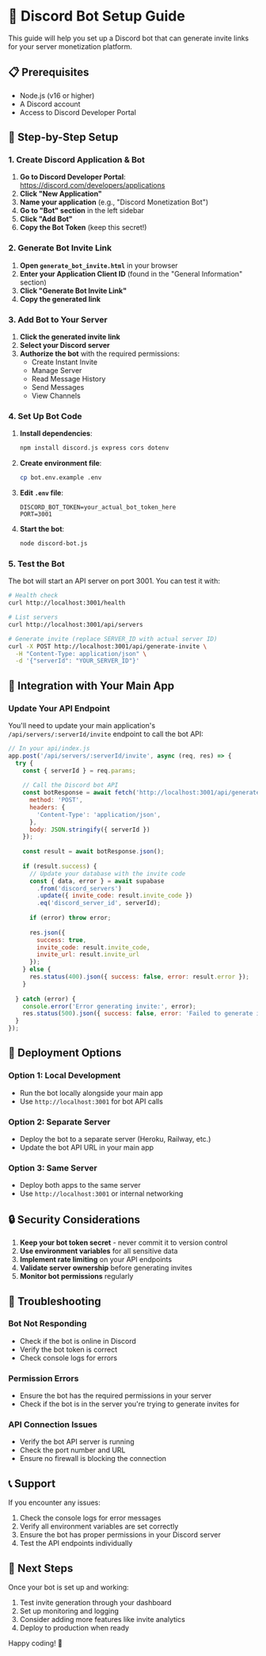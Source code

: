# 🤖 Discord Bot Setup Guide

This guide will help you set up a Discord bot that can generate invite links for your server monetization platform.

## 📋 Prerequisites

- Node.js (v16 or higher)
- A Discord account
- Access to Discord Developer Portal

## 🚀 Step-by-Step Setup

### 1. Create Discord Application & Bot

1. **Go to Discord Developer Portal**: https://discord.com/developers/applications
2. **Click "New Application"**
3. **Name your application** (e.g., "Discord Monetization Bot")
4. **Go to "Bot" section** in the left sidebar
5. **Click "Add Bot"**
6. **Copy the Bot Token** (keep this secret!)

### 2. Generate Bot Invite Link

1. **Open `generate_bot_invite.html`** in your browser
2. **Enter your Application Client ID** (found in the "General Information" section)
3. **Click "Generate Bot Invite Link"**
4. **Copy the generated link**

### 3. Add Bot to Your Server

1. **Click the generated invite link**
2. **Select your Discord server**
3. **Authorize the bot** with the required permissions:
   - Create Instant Invite
   - Manage Server
   - Read Message History
   - Send Messages
   - View Channels

### 4. Set Up Bot Code

1. **Install dependencies**:
   ```bash
   npm install discord.js express cors dotenv
   ```

2. **Create environment file**:
   ```bash
   cp bot.env.example .env
   ```

3. **Edit `.env` file**:
   ```
   DISCORD_BOT_TOKEN=your_actual_bot_token_here
   PORT=3001
   ```

4. **Start the bot**:
   ```bash
   node discord-bot.js
   ```

### 5. Test the Bot

The bot will start an API server on port 3001. You can test it with:

```bash
# Health check
curl http://localhost:3001/health

# List servers
curl http://localhost:3001/api/servers

# Generate invite (replace SERVER_ID with actual server ID)
curl -X POST http://localhost:3001/api/generate-invite \
  -H "Content-Type: application/json" \
  -d '{"serverId": "YOUR_SERVER_ID"}'
```

## 🔧 Integration with Your Main App

### Update Your API Endpoint

You'll need to update your main application's `/api/servers/:serverId/invite` endpoint to call the bot API:

```javascript
// In your api/index.js
app.post('/api/servers/:serverId/invite', async (req, res) => {
  try {
    const { serverId } = req.params;
    
    // Call the Discord bot API
    const botResponse = await fetch('http://localhost:3001/api/generate-invite', {
      method: 'POST',
      headers: {
        'Content-Type': 'application/json',
      },
      body: JSON.stringify({ serverId })
    });
    
    const result = await botResponse.json();
    
    if (result.success) {
      // Update your database with the invite code
      const { data, error } = await supabase
        .from('discord_servers')
        .update({ invite_code: result.invite_code })
        .eq('discord_server_id', serverId);
      
      if (error) throw error;
      
      res.json({
        success: true,
        invite_code: result.invite_code,
        invite_url: result.invite_url
      });
    } else {
      res.status(400).json({ success: false, error: result.error });
    }
    
  } catch (error) {
    console.error('Error generating invite:', error);
    res.status(500).json({ success: false, error: 'Failed to generate invite' });
  }
});
```

## 🚀 Deployment Options

### Option 1: Local Development
- Run the bot locally alongside your main app
- Use `http://localhost:3001` for bot API calls

### Option 2: Separate Server
- Deploy the bot to a separate server (Heroku, Railway, etc.)
- Update the bot API URL in your main app

### Option 3: Same Server
- Deploy both apps to the same server
- Use `http://localhost:3001` or internal networking

## 🔒 Security Considerations

1. **Keep your bot token secret** - never commit it to version control
2. **Use environment variables** for all sensitive data
3. **Implement rate limiting** on your API endpoints
4. **Validate server ownership** before generating invites
5. **Monitor bot permissions** regularly

## 🐛 Troubleshooting

### Bot Not Responding
- Check if the bot is online in Discord
- Verify the bot token is correct
- Check console logs for errors

### Permission Errors
- Ensure the bot has the required permissions in your server
- Check if the bot is in the server you're trying to generate invites for

### API Connection Issues
- Verify the bot API server is running
- Check the port number and URL
- Ensure no firewall is blocking the connection

## 📞 Support

If you encounter any issues:
1. Check the console logs for error messages
2. Verify all environment variables are set correctly
3. Ensure the bot has proper permissions in your Discord server
4. Test the API endpoints individually

## 🎉 Next Steps

Once your bot is set up and working:
1. Test invite generation through your dashboard
2. Set up monitoring and logging
3. Consider adding more features like invite analytics
4. Deploy to production when ready

Happy coding! 🚀
